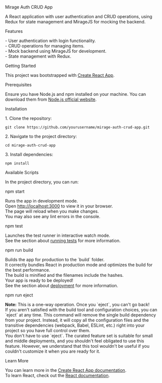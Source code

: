 Mirage Auth CRUD App
<p>
A React application with user authentication and CRUD operations, using Redux for state management and MirageJS for mocking the backend.
</p>
Features
<p>
- User authentication with login functionality.<br>
- CRUD operations for managing items.<br>
- Mock backend using MirageJS for development.<br>
- State management with Redux.
</p>
Getting Started
<p>
This project was bootstrapped with <a href="https://github.com/facebook/create-react-app">Create React App</a>.
</p>
Prerequisites
<p>
Ensure you have Node.js and npm installed on your machine. You can download them from <a href="https://nodejs.org/">Node.js official website</a>.
</p>
Installation
<p>
1. Clone the repository:
   <pre><code>git clone https://github.com/yourusername/mirage-auth-crud-app.git</code></pre>
2. Navigate to the project directory:
   <pre><code>cd mirage-auth-crud-app</code></pre>
3. Install dependencies:
   <pre><code>npm install</code></pre>
</p>
Available Scripts
<p>
In the project directory, you can run:
</p>
npm start
<p>
Runs the app in development mode.<br>
Open <a href="http://localhost:3000">http://localhost:3000</a> to view it in your browser.<br>
The page will reload when you make changes.<br>
You may also see any lint errors in the console.
</p>
npm test
<p>
Launches the test runner in interactive watch mode.<br>
See the section about <a href="https://facebook.github.io/create-react-app/docs/running-tests">running tests</a> for more information.
</p>
npm run build
<p>
Builds the app for production to the `build` folder.<br>
It correctly bundles React in production mode and optimizes the build for the best performance.<br>
The build is minified and the filenames include the hashes.<br>
Your app is ready to be deployed!<br>
See the section about <a href="https://facebook.github.io/create-react-app/docs/deployment">deployment</a> for more information.
</p>
npm run eject
<p>
<strong>Note:</strong> This is a one-way operation. Once you `eject`, you can't go back!<br>
If you aren't satisfied with the build tool and configuration choices, you can `eject` at any time. This command will remove the single build dependency from your project. Instead, it will copy all the configuration files and the transitive dependencies (webpack, Babel, ESLint, etc.) right into your project so you have full control over them.<br>
You don't have to use `eject`. The curated feature set is suitable for small and middle deployments, and you shouldn't feel obligated to use this feature. However, we understand that this tool wouldn't be useful if you couldn't customize it when you are ready for it.
</p>
Learn More
<p>
You can learn more in the <a href="https://facebook.github.io/create-react-app/docs/getting-started">Create React App documentation</a>.<br>
To learn React, check out the <a href="https://reactjs.org/">React documentation</a>.


